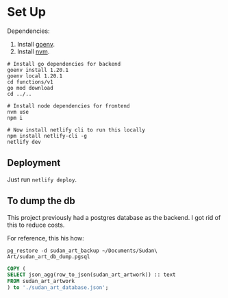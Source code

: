# Set Up

Dependencies:

1. Install [goenv](https://github.com/syndbg/goenv).
2. Install [nvm](https://github.com/nvm-sh/nvm).

```shell
# Install go dependencies for backend
goenv install 1.20.1
goenv local 1.20.1
cd functions/v1
go mod download
cd ../..

# Install node dependencies for frontend
nvm use
npm i

# Now install netlify cli to run this locally
npm install netlify-cli -g
netlify dev
```

## Deployment

Just run `netlify deploy`.

## To dump the db

This project previously had a postgres database as the backend. I got rid of this to reduce costs.

For reference, this his how:

```shell
pg_restore -d sudan_art_backup ~/Documents/Sudan\ Art/sudan_art_db_dump.pgsql
```
```sql
COPY (
SELECT json_agg(row_to_json(sudan_art_artwork)) :: text
FROM sudan_art_artwork
) to './sudan_art_database.json';
```
